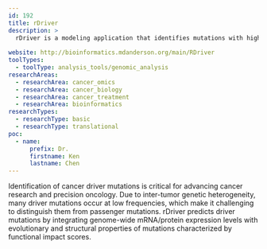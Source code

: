 ```yaml
---
id: 192
title: rDriver
description: >
  rDriver is a modeling application that identifies mutations with high functional impact scores that are associated with systemic variation in gene expression.
  
website: http://bioinformatics.mdanderson.org/main/RDriver
toolTypes:
  - toolType: analysis_tools/genomic_analysis
researchAreas:
  - researchArea: cancer_omics
  - researchArea: cancer_biology
  - researchArea: cancer_treatment
  - researchArea: bioinformatics
researchTypes:
  - researchType: basic
  - researchType: translational
poc:
  - name:
      prefix: Dr.
      firstname: Ken
      lastname: Chen
---
```

Identification of cancer driver mutations is critical for advancing cancer research and precision oncology. Due to inter-tumor genetic heterogeneity, many driver mutations occur at low frequencies, which make it challenging to distinguish them from passenger mutations. rDriver predicts driver mutations by integrating genome-wide mRNA/protein expression levels with evolutionary  and structural properties of mutations characterized by functional impact scores.
